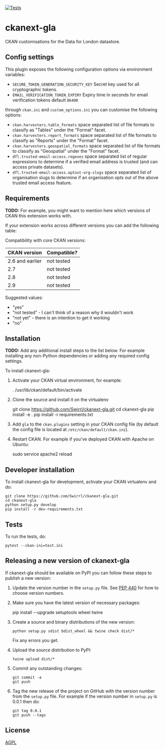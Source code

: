 [![Tests](https://github.com/Swirrl/ckanext-gla/workflows/Tests/badge.svg?branch=main)](https://github.com/Swirrl/ckanext-gla/actions)

# ckanext-gla

CKAN customisations for the Data for London datastore.

## Config settings

This plugin exposes the following configuration options via
environment variables:

- `SECURE_TOKEN_GENERATION_SECURITY_KEY` Secret key used for all cryptographic tokens.
- `EMAIL_VERIFICATION_TOKEN_EXPIRY` Expiry time in seconds for email verification tokens default `86400`

through `ckan.ini` and `custom_options.ini` you can customise the following options:

- `ckan.harvesters.table_formats` space separated list of file formats to classify as "Tables" under the "Format" facet.
- `ckan.harvesters.report_formats` space separated list of file formats to classify as "Reports" under the "Format" facet.
- `ckan.harvesters.geospatial_formats` space separated list of file formats to classify as "Geospatial" under the "Format" facet.
- `dfl.trusted-email-access.regexes` space separated list of regular expressions to determine if a verified email address is trusted (and can access private datasets).
- `dfl.trusted-email-access.optout-org-slugs` space separated list of organisation slugs to determine if an organisation opts out of the above trusted email access feature.

## Requirements

**TODO:** For example, you might want to mention here which versions of CKAN this
extension works with.

If your extension works across different versions you can add the following table:

Compatibility with core CKAN versions:

| CKAN version    | Compatible?   |
| --------------- | ------------- |
| 2.6 and earlier | not tested    |
| 2.7             | not tested    |
| 2.8             | not tested    |
| 2.9             | not tested    |

Suggested values:

* "yes"
* "not tested" - I can't think of a reason why it wouldn't work
* "not yet" - there is an intention to get it working
* "no"


## Installation

**TODO:** Add any additional install steps to the list below.
   For example installing any non-Python dependencies or adding any required
   config settings.

To install ckanext-gla:

1. Activate your CKAN virtual environment, for example:

     . /usr/lib/ckan/default/bin/activate

2. Clone the source and install it on the virtualenv

    git clone https://github.com/Swirrl/ckanext-gla.git
    cd ckanext-gla
    pip install -e .
	pip install -r requirements.txt

3. Add `gla` to the `ckan.plugins` setting in your CKAN
   config file (by default the config file is located at
   `/etc/ckan/default/ckan.ini`).

4. Restart CKAN. For example if you've deployed CKAN with Apache on Ubuntu:

     sudo service apache2 reload


## Developer installation

To install ckanext-gla for development, activate your CKAN virtualenv and
do:

    git clone https://github.com/Swirrl/ckanext-gla.git
    cd ckanext-gla
    python setup.py develop
    pip install -r dev-requirements.txt


## Tests

To run the tests, do:

    pytest --ckan-ini=test.ini


## Releasing a new version of ckanext-gla

If ckanext-gla should be available on PyPI you can follow these steps to publish a new version:

1. Update the version number in the `setup.py` file. See [PEP 440](http://legacy.python.org/dev/peps/pep-0440/#public-version-identifiers) for how to choose version numbers.

2. Make sure you have the latest version of necessary packages:

    pip install --upgrade setuptools wheel twine

3. Create a source and binary distributions of the new version:

       python setup.py sdist bdist_wheel && twine check dist/*

   Fix any errors you get.

4. Upload the source distribution to PyPI:

       twine upload dist/*

5. Commit any outstanding changes:

       git commit -a
       git push

6. Tag the new release of the project on GitHub with the version number from
   the `setup.py` file. For example if the version number in `setup.py` is
   0.0.1 then do:

       git tag 0.0.1
       git push --tags

## License

[AGPL](https://www.gnu.org/licenses/agpl-3.0.en.html)
